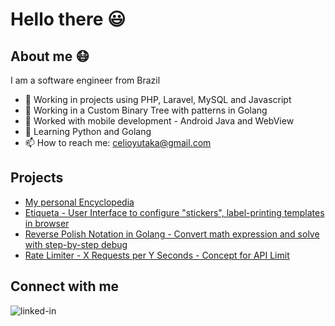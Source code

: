 

# Hello there 😃


## About me 😷
I am a software engineer from Brazil
- 🔭 Working in projects using PHP, Laravel, MySQL and Javascript
- 🌲 Working in a Custom Binary Tree with patterns in Golang
- 🤳 Worked with mobile development - Android Java and WebView
- 🌱 Learning Python and Golang
- 📫 How to reach me: celioyutaka@gmail.com

## Projects
- [My personal Encyclopedia](https://github.com/celioyutaka/enzyklopadie)
- [Etiqueta - User Interface to configure "stickers", label-printing templates in browser](https://github.com/celioyutaka/etiqueta)
- [Reverse Polish Notation in Golang - Convert math expression and solve with step-by-step debug](https://github.com/celioyutaka/rpn-go)
- [Rate Limiter - X Requests per Y Seconds - Concept for API Limit](https://github.com/celioyutaka/ratelimiter)

## Connect with me
[<img align="left" alt="linked-in" src="https://img.shields.io/badge/linkedin-%230077B5.svg?&style=for-the-badge&logo=linkedin&logoColor=white" />](https://www.linkedin.com/in/celioyutaka)
